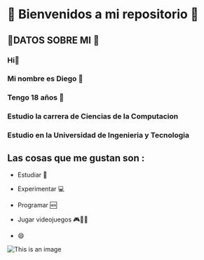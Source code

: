 # 🧒​ Bienvenidos a mi repositorio ​🎲​ 
## ​🤖​DATOS SOBRE MI 👾
### Hi👋
### Mi nombre es Diego 🧙​
### Tengo 18 años ​🧛​
### Estudio la carrera de Ciencias de la Computacion
### Estudio en la Universidad de Ingenieria y Tecnologia
## Las cosas que me gustan son :

- Estudiar 📱

- Experimentar 💻

- Programar 🆕

- Jugar videojuegos ​🎮​👦🏻​
- 😄

![This is an image](https://nntheblog.b-cdn.net/wp-content/uploads/2022/03/link-clic-season-2.jpg)
